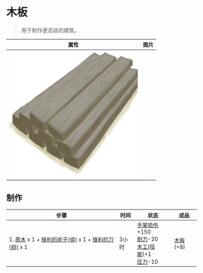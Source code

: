 # 木板  
> 用于制作更高级的建筑。  
  
  属性  |   图片   
 ----  |  ----:   
   |  ![](Sprite/Planks.png)   
  
## 制作  
步骤  |  时间  |  状态  |  成品  
----  |  ----  |  ----  |  ----  
1. [原木](Log.md) x 1 + [锋利的斧子(组)](GpTag_AxeAdv.md) x 1 + [锋利的刀(组)](GpTag_CutterAdv.md) x 1  |  3小时  |  [手掌损伤](HandDamage.md)+150<br>[耐力](Stamina.md)-20<br>[木工(技能)](Skill_Woodworking.md)+1<br>[压力](Stress.md)-10  |  [木板](Plank.md)(+8)  
